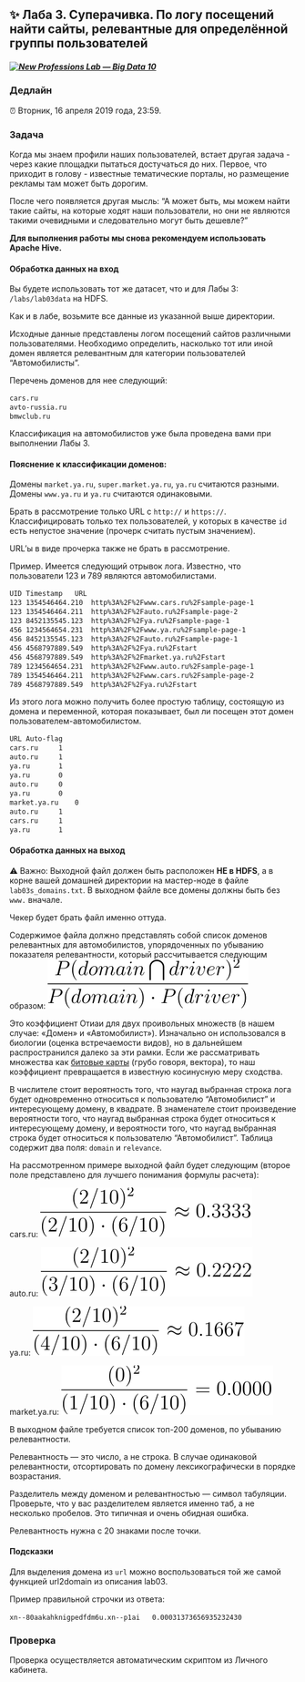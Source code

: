 ## ✨ Лаба 3. Суперачивка. По логу посещений найти сайты, релевантные для определённой группы пользователей

##### [![New Professions Lab — Big Data 10](http://data.newprolab.com/public-newprolab-com/npl7.svg)](https://github.com/newprolab/content_bigdata10)

### Дедлайн

⏰ Вторник, 16 апреля 2019 года, 23:59.

### Задача

Когда мы знаем профили наших пользователей, встает другая задача - через какие площадки пытаться достучаться до них. Первое, что приходит в голову - известные тематические порталы, но размещение рекламы там может быть дорогим.

После чего появляется другая мысль: “А может быть, мы можем найти такие сайты, на которые ходят наши пользователи, но они не являются такими очевидными и следовательно могут быть дешевле?”

**Для выполнения работы мы снова рекомендуем использовать Apache Hive.**

#### Обработка данных на вход

Вы будете использовать тот же датасет, что и для Лабы 3: `/labs/lab03data` на HDFS.

Как и в лабе, возьмите все данные из указанной выше директории.

Исходные данные представлены логом посещений сайтов различными пользователями. Необходимо определить, насколько тот или иной домен является релевантным для категории пользователей “Автомобилисты”.

Перечень доменов для нее следующий:

```
cars.ru
avto-russia.ru
bmwclub.ru
```

Классификация на автомобилистов уже была проведена вами при выполнении Лабы 3.

#### Пояснение к классификации доменов:

Домены `market.ya.ru`, `super.market.ya.ru`, `ya.ru` считаются разными.
Домены `www.ya.ru` и `ya.ru` считаются одинаковыми.

Брать в рассмотрение только URL с `http://` и `https://`. Классифицировать только тех пользователей, у которых в качестве `id` есть непустое значение (прочерк считать пустым значением).

URL’ы в виде прочерка также не брать в рассмотрение.

Пример. 
Имеется следующий отрывок лога. Известно, что пользователи 123 и 789 являются автомобилистами.

```
UID	Timestamp	URL
123	1354546464.210	http%3A%2F%2Fwww.cars.ru%2Fsample-page-1
123	1354546464.211	http%3A%2F%2Fauto.ru%2Fsample-page-2
123	8452135545.123	http%3A%2F%2Fya.ru%2Fsample-page-1
456	1234564654.231	http%3A%2F%2Fwww.ya.ru%2Fsample-page-1
456	8452135545.123	http%3A%2F%2Fauto.ru%2Fsample-page-1
456	4568797889.549	http%3A%2F%2Fya.ru%2Fstart
456	4568797889.549	http%3A%2F%2Fmarket.ya.ru%2Fstart
789	1234564654.231	http%3A%2F%2Fwww.auto.ru%2Fsample-page-1
789	1354546464.211	http%3A%2F%2Fwww.cars.ru%2Fsample-page-2
789	4568797889.549	http%3A%2F%2Fya.ru%2Fstart
```

Из этого лога можно получить более простую таблицу, состоящую из домена и переменной, которая показывает, был ли посещен этот домен пользователем-автомобилистом.

```
URL	Auto-flag
cars.ru		1
auto.ru		1
ya.ru		1
ya.ru		0
auto.ru		0
ya.ru		0
market.ya.ru	0
auto.ru		1
cars.ru		1
ya.ru		1 
```

#### Обработка данных на выход

⚠️ Важно: Выходной файл должен быть расположен **НЕ в HDFS**, а в корне вашей домашней директории на мастер-ноде в файле `lab03s_domains.txt`. В выходном файле все домены должны быть без `www.` вначале.

Чекер будет брать файл именно оттуда.

Содержимое файла должно представлять собой список доменов релевантных для автомобилистов, упорядоченных по убыванию показателя релевантности, который рассчитывается следующим образом: ![tex1](lab03s_tex1.svg)

Это коэффициент Отиаи для двух проивольных множеств (в нашем случае: «Домен» и «Автомобилист»). Изначально он использовался в биологии (оценка встречаемости видов), но в дальнейшем распространился далеко за эти рамки. Если же рассматривать множества как [битовые карты](https://en.wikipedia.org/wiki/Bit_array) (грубо говоря, вектора), то наш коэффициент превращается в известную косинусную меру сходства.

В числителе стоит вероятность того, что наугад выбранная строка лога будет одновременно относиться к пользователю “Автомобилист” и интересующему домену, в квадрате. В знаменателе стоит произведение вероятности того, что наугад выбранная строка будет относиться к интересующему домену, и вероятности того, что наугад выбранная строка будет относиться к пользователю “Автомобилист”.
Таблица содержит два поля: `domain` и `relevance`.

На рассмотренном примере выходной файл будет следующим (второе поле представлено для лучшего понимания формулы расчета):

cars.ru: ![tex2](lab03s_tex2.svg)

auto.ru: ![tex3](lab03s_tex3.svg)

ya.ru: ![tex4](lab03s_tex4.svg)

market.ya.ru: ![tex5](lab03s_tex5.svg)

В выходном файле требуется список топ-200 доменов, по убыванию релевантности. 

Релевантность — это число, а не строка. В случае одинаковой релевантности, отсортировать по домену лексикографически в порядке возрастания. 

Разделитель между доменом и релевантностью — символ табуляции. Проверьте, что у вас разделителем является именно таб, а не несколько пробелов. Это типичная и очень обидная ошибка.

Релевантность нужна с 20 знаками после точки.

#### Подсказки

Для выделения домена из `url` можно воспользоваться той же самой функцией url2domain из описания lab03.

Пример правильной строчки из ответа:

`xn--80aakahknigpedfdm6u.xn--p1ai	0.00031373656935232430`

### Проверка

Проверка осуществляется автоматическим скриптом из Личного кабинета.
